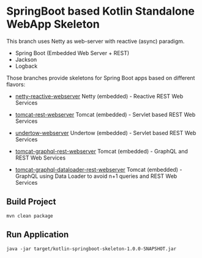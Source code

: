 # SpringBoot based Kotlin Standalone WebApp Skeleton

This branch uses Netty as web-server with reactive (async) paradigm.

- Spring Boot (Embedded Web Server + REST)
- Jackson
- Logback

Those branches provide skeletons for Spring Boot apps based on different flavors:
- [netty-reactive-webserver](https://github.com/oeil/kotlin-springboot-skeleton/tree/netty-reactive-webserver) Netty (embedded) - Reactive REST Web Services
- [tomcat-rest-webserver](https://github.com/oeil/kotlin-springboot-skeleton/tree/tomcat-rest-webserver) Tomcat (embedded) - Servlet based REST Web Services
- [undertow-webserver](https://github.com/oeil/kotlin-springboot-skeleton/tree/undertow-webserver) Undertow (embedded) - Servlet based REST Web Services

- [tomcat-graphql-rest-webserver](https://github.com/oeil/kotlin-springboot-skeleton/tree/tomcat-graphql-rest-webserver) Tomcat (embedded) - GraphQL and REST Web Services
- [tomcat-graphql-dataloader-rest-webserver](https://github.com/oeil/kotlin-springboot-skeleton/tree/tomcat-graphql-dataloader-rest-webserver) Tomcat (embedded) - GraphQL using Data Loader to avoid n+1 queries and REST Web Services


## Build Project
```
mvn clean package
```

## Run Application
```
java -jar target/kotlin-springboot-skeleton-1.0.0-SNAPSHOT.jar
```
